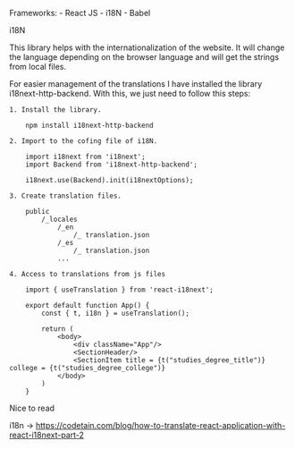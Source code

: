 Frameworks: 
    - React JS
    - i18N
    - Babel

i18N

This library helps with the internationalization of the website. It will change the language depending on the browser language and will get the strings from local files.

For easier management of the translations I have installed the library i18next-http-backend. With this, we just need to follow this steps:

    1. Install the library.

        npm install i18next-http-backend

    2. Import to the cofing file of i18N.

        import i18next from 'i18next';
        import Backend from 'i18next-http-backend';
        
        i18next.use(Backend).init(i18nextOptions);

    3. Create translation files.

        public
            /_locales
                /_en
                    /_ translation.json
                /_es
                    /_ translation.json
                ...
                
    4. Access to translations from js files

        import { useTranslation } from 'react-i18next';

        export default function App() {
            const { t, i18n } = useTranslation();

            return (
                <body>
                    <div className="App"/>
                    <SectionHeader/>
                    <SectionItem title = {t("studies_degree_title")} college = {t("studies_degree_college")}
                </body>
            )
        }

Nice to read

i18n -> https://codetain.com/blog/how-to-translate-react-application-with-react-i18next-part-2

